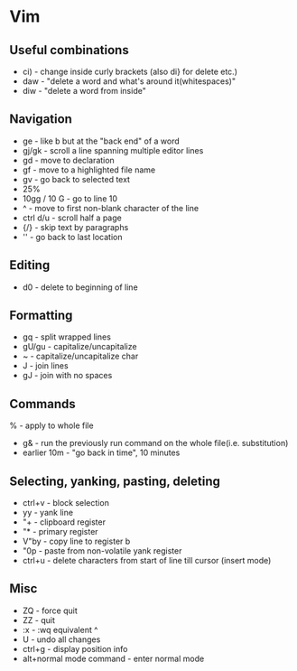 # Vim

## Useful combinations

* ci) - change inside curly brackets (also di} for delete etc.)
* daw - "delete a word and what's around it(whitespaces)"
* diw - "delete a word from inside"

## Navigation

* ge - like b but at the "back end" of a word
* gj/gk - scroll a line spanning multiple editor lines
* gd - move to declaration
* gf - move to a highlighted file name
* gv - go back to selected text
* 25%
* 10gg / 10 G - go to line 10
* ^ - move to first non-blank character of the line
* ctrl d/u - scroll half a page
* {/} - skip text by paragraphs
* '' - go back to last location

## Editing

* d0 - delete to beginning of line

## Formatting 

* gq - split wrapped lines
* gU/gu - capitalize/uncapitalize <motion>
* ~ - capitalize/uncapitalize char
* J - join lines
* gJ - join with no spaces

## Commands

% - apply to whole file
* g& - run the previously run command on the whole file(i.e. substitution)
* earlier 10m - "go back in time", 10 minutes

## Selecting, yanking, pasting, deleting

* ctrl+v - block selection
* yy - yank line
* "+ - clipboard register
* "* - primary register
* V"by - copy line to register b
* "0p - paste from non-volatile yank register 
* ctrl+u - delete characters from start of line till cursor (insert mode)

## Misc

* ZQ - force quit
* ZZ - quit
* :x - :wq equivalent
^ 
* U - undo all changes
* ctrl+g - display position info
* alt+normal mode command - enter normal mode 
